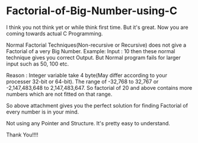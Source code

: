 # Factorial-of-Big-Number-using-C
I think you not think yet or while think first time.
But it's great. Now you are coming towards actual C Programming.

Normal Factorial Techniques(Non-recursive or Recursive) does not give a Factorial of a very Big Number. 
Example:
Input : 10 then these normal technique gives you correct Output.
But Normal program fails for larger input such as 50, 100 etc.

Reason :
Integer variable take 4 byte(May differ according to your processer 32-bit or 64-bit).
The range of -32,768 to 32,767 or -2,147,483,648 to 2,147,483,647. So factorial of 20 and above contains more numbers which are not fitted on that range.

So above attachment gives you the perfect solution for finding Factorial of every number is in your mind.

Not using any Pointer and Structure. It's pretty easy to understand.

Thank You!!!!
